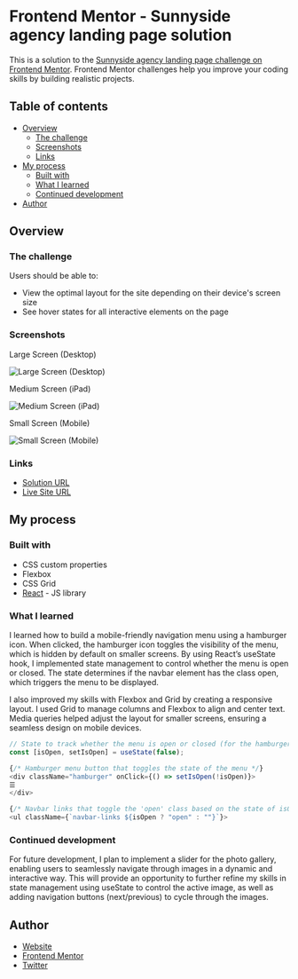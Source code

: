 # Frontend Mentor - Sunnyside agency landing page solution

This is a solution to the [Sunnyside agency landing page challenge on Frontend Mentor](https://www.frontendmentor.io/challenges/sunnyside-agency-landing-page-7yVs3B6ef). Frontend Mentor challenges help you improve your coding skills by building realistic projects.

## Table of contents

- [Overview](#overview)
  - [The challenge](#the-challenge)
  - [Screenshots](#screenshots)
  - [Links](#links)
- [My process](#my-process)
  - [Built with](#built-with)
  - [What I learned](#what-i-learned)
  - [Continued development](#continued-development)
- [Author](#author)

## Overview

### The challenge

Users should be able to:
- View the optimal layout for the site depending on their device's screen size
- See hover states for all interactive elements on the page

### Screenshots

Large Screen (Desktop)

![Large Screen (Desktop)](https://github.com/user-attachments/assets/d64bef08-a2a2-4b85-b27d-2005def31f75)

Medium Screen (iPad)

![Medium Screen (iPad)](https://github.com/user-attachments/assets/316218ba-2de3-4804-8886-306e530ebc3f)

Small Screen (Mobile)

![Small Screen (Mobile)](https://github.com/user-attachments/assets/94c359c7-066b-4732-8414-843feeec1675)

### Links

- [Solution URL](https://kuvashnee-sunnyside-landing-page.netlify.app/)
- [Live Site URL](https://github.com/KuvashneeNaidoo/sunnyside-landing-page)

## My process

### Built with

- CSS custom properties
- Flexbox
- CSS Grid
- [React](https://reactjs.org/) - JS library

### What I learned

I learned how to build a mobile-friendly navigation menu using a hamburger icon. When clicked, the hamburger icon toggles the visibility of the menu, which is hidden by default on smaller screens. By using React’s useState hook, I implemented state management to control whether the menu is open or closed. The state determines if the navbar element has the class open, which triggers the menu to be displayed.

I also improved my skills with Flexbox and Grid by creating a responsive layout. I used Grid to manage columns and Flexbox to align and center text. Media queries helped adjust the layout for smaller screens, ensuring a seamless design on mobile devices.

```js
// State to track whether the menu is open or closed (for the hamburger menu)
const [isOpen, setIsOpen] = useState(false);

{/* Hamburger menu button that toggles the state of the menu */}
<div className="hamburger" onClick={() => setIsOpen(!isOpen)}>
☰
</div>

{/* Navbar links that toggle the 'open' class based on the state of isOpen */}
<ul className={`navbar-links ${isOpen ? "open" : ""}`}>
```

### Continued development

For future development, I plan to implement a slider for the photo gallery, enabling users to seamlessly navigate through images in a dynamic and interactive way. This will provide an opportunity to further refine my skills in state management using useState to control the active image, as well as adding navigation buttons (next/previous) to cycle through the images.

## Author

- [Website](https://kuvashnee-naidoo-portfolio.netlify.app/)
- [Frontend Mentor](https://www.frontendmentor.io/profile/KuvashneeNaidoo)
- [Twitter](https://x.com/kuvashnee)
